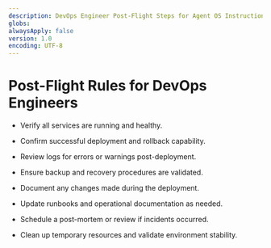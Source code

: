 ```yaml
---
description: DevOps Engineer Post-Flight Steps for Agent OS Instructions
globs:
alwaysApply: false
version: 1.0
encoding: UTF-8
---
```


# Post-Flight Rules for DevOps Engineers

- Verify all services are running and healthy.

- Confirm successful deployment and rollback capability.

- Review logs for errors or warnings post-deployment.

- Ensure backup and recovery procedures are validated.

- Document any changes made during the deployment.

- Update runbooks and operational documentation as needed.

- Schedule a post-mortem or review if incidents occurred.

- Clean up temporary resources and validate environment stability.
